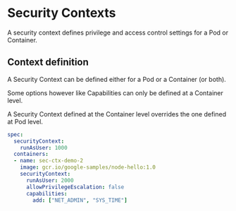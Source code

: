 # Security Contexts

A security context defines privilege and access control settings for a Pod or Container.

## Context definition

A Security Context can be defined either for a Pod or a Container (or both).

Some options however like Capabilities can only be defined at a Container level.

A Security Context defined at the Container level overrides the one defined at Pod level.

```yaml
spec:
  securityContext:
    runAsUser: 1000
  containers:
  - name: sec-ctx-demo-2
    image: gcr.io/google-samples/node-hello:1.0
    securityContext:
      runAsUser: 2000
      allowPrivilegeEscalation: false
      capabilities:
        add: ["NET_ADMIN", "SYS_TIME"]
```
